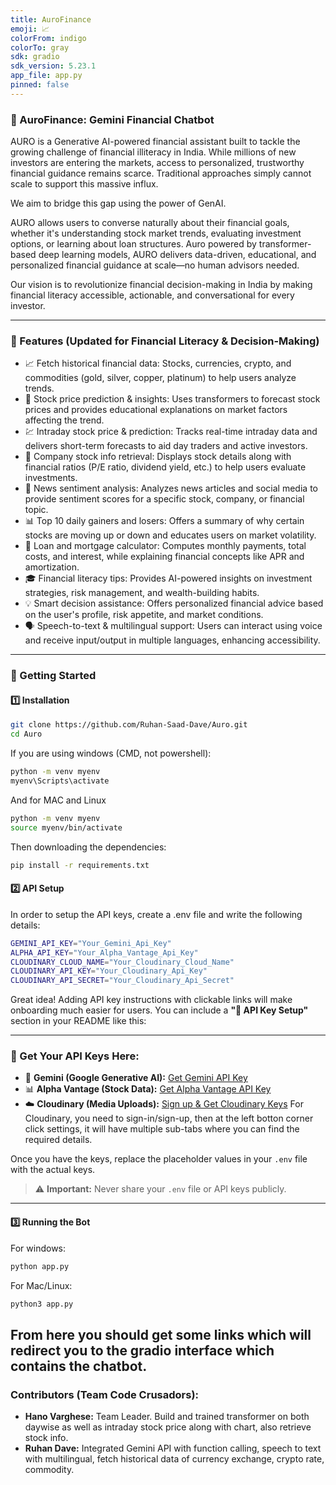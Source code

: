 ```yaml
---
title: AuroFinance
emoji: 📈
colorFrom: indigo
colorTo: gray
sdk: gradio
sdk_version: 5.23.1
app_file: app.py
pinned: false
---
```


### **📌 AuroFinance: Gemini Financial Chatbot**  
AURO is a Generative AI-powered financial assistant built to tackle the growing challenge of financial illiteracy in India. While millions of new investors are entering the markets, access to personalized, trustworthy financial guidance remains scarce. Traditional approaches simply cannot scale to support this massive influx.

We aim to bridge this gap using the power of GenAI.

AURO allows users to converse naturally about their financial goals, whether it's understanding stock market trends, evaluating investment options, or learning about loan structures. Auro powered by transformer-based deep learning models, AURO delivers data-driven, educational, and personalized financial guidance at scale—no human advisors needed.

Our vision is to revolutionize financial decision-making in India by making financial literacy accessible, actionable, and conversational for every investor.

---

### **🔹 Features (Updated for Financial Literacy & Decision-Making)**  
- 📈 Fetch historical financial data: Stocks, currencies, crypto, and commodities (gold, silver, copper, platinum) to help users analyze trends.
- 🔮 Stock price prediction & insights: Uses transformers to forecast stock prices and provides educational explanations on market factors affecting the trend.
- 💹 Intraday stock price & prediction: Tracks real-time intraday data and delivers short-term forecasts to aid day traders and active investors.
- 🏢 Company stock info retrieval: Displays stock details along with financial ratios (P/E ratio, dividend yield, etc.) to help users evaluate investments.
- 📰 News sentiment analysis: Analyzes news articles and social media to provide sentiment scores for a specific stock, company, or financial topic.
- 📊 Top 10 daily gainers and losers: Offers a summary of why certain stocks are moving up or down and educates users on market volatility.
- 🏦 Loan and mortgage calculator: Computes monthly payments, total costs, and interest, while explaining financial concepts like APR and amortization.
- 🎓 Financial literacy tips: Provides AI-powered insights on investment strategies, risk management, and wealth-building habits.
- 💡 Smart decision assistance: Offers personalized financial advice based on the user's profile, risk appetite, and market conditions.
- 🗣️ Speech-to-text & multilingual support: Users can interact using voice and receive input/output in multiple languages, enhancing accessibility.

---

### **🚀 Getting Started**  

#### **1️⃣ Installation**  
```bash
git clone https://github.com/Ruhan-Saad-Dave/Auro.git
cd Auro
```
If you are using windows (CMD, not powershell):
```bash
python -m venv myenv
myenv\Scripts\activate
```
And for MAC and Linux
```bash
python -m venv myenv
source myenv/bin/activate
```
Then downloading the dependencies:
```bash
pip install -r requirements.txt
```

#### **2️⃣ API Setup**  
In order to setup the API keys, create a .env file and write the following details:  
```bash
GEMINI_API_KEY="Your_Gemini_Api_Key"
ALPHA_API_KEY="Your_Alpha_Vantage_Api_Key"
CLOUDINARY_CLOUD_NAME="Your_Cloudinary_Cloud_Name"
CLOUDINARY_API_KEY="Your_Cloudinary_Api_Key"
CLOUDINARY_API_SECRET="Your_Cloudinary_Api_Secret"
```

Great idea! Adding API key instructions with clickable links will make onboarding much easier for users. You can include a **"🔐 API Key Setup"** section in your README like this:

---

### 🔑 Get Your API Keys Here:
- 🧠 **Gemini (Google Generative AI):** [Get Gemini API Key](https://makersuite.google.com/app/apikey)
- 📊 **Alpha Vantage (Stock Data):** [Get Alpha Vantage API Key](https://www.alphavantage.co/support/#api-key)
- ☁️ **Cloudinary (Media Uploads):** [Sign up & Get Cloudinary Keys](https://console.cloudinary.com/pm)
For Cloudinary, you need to sign-in/sign-up, then at the left botton corner click settings, it will have multiple sub-tabs where you can find the required details.

Once you have the keys, replace the placeholder values in your `.env` file with the actual keys.

> ⚠️ **Important:** Never share your `.env` file or API keys publicly.

---

#### **3️⃣ Running the Bot**  
For windows:
```bash
python app.py
```
For Mac/Linux:
```bash
python3 app.py
```
From here you should get some links which will redirect you to the gradio interface which contains the chatbot.
---

### Contributors (Team Code Crusadors):

- **Hano Varghese:** Team Leader. Build and trained transformer on both daywise as well as intraday stock price along with chart, also retrieve stock info.
- **Ruhan Dave:** Integrated Gemini API with function calling, speech to text with multilingual, fetch historical data of currency exchange, crypto rate, commodity.
